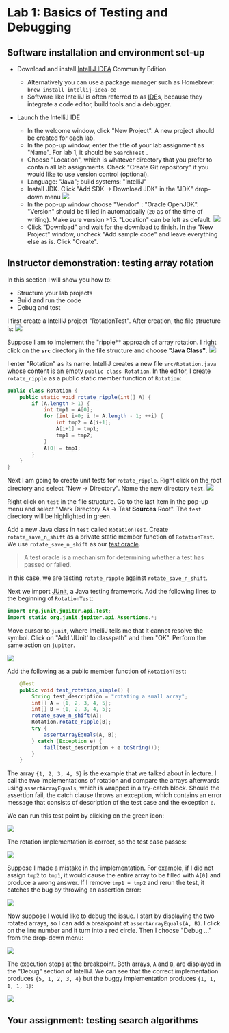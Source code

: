 # Lab 1: Basics of Testing and Debugging

## Software installation and environment set-up

+ Download and install [IntelliJ IDEA](https://www.jetbrains.com/idea/download) Community Edition
  - Alternatively you can use a package manager such as Homebrew: `brew install intellij-idea-ce`
  - Software like IntelliJ is often referred to as
    [IDE](https://en.wikipedia.org/wiki/Integrated_development_environment)s, 
    because they integrate a code editor, build tools and a debugger.

+ Launch the IntelliJ IDE
  - In the welcome window, click "New Project". A new project should be created for each lab.
  - In the pop-up window, enter the title of your lab assignment as "Name".
    For lab 1, it should be `SearchTest` .
  - Choose "Location", which is whatever directory that you prefer to contain
    all lab assignments. Check "Create Git repository" if you would like to use
    version control (optional).
  - Language: "Java"; build systems: "IntelliJ"
  - Install JDK. Click "Add SDK -> Download JDK" in the "JDK" drop-down menu
    ![](resources/lab1/install_jdk.png)
  - In the pop-up window choose "Vendor" : "Oracle OpenJDK". "Version" should
    be filled in automatically (`20` as of the time of writing).
    Make sure version ≥15. "Location" can be left as default.
    ![](resources/lab1/jdk_version.png)
  - Click "Download" and wait for the download to finish. In the "New Project"
    window, uncheck "Add sample code" and leave everything else as is. Click "Create".

## Instructor demonstration: testing array rotation

In this section I will show you how to:

- Structure your lab projects
- Build and run the code
- Debug and test

I first create a IntelliJ project "RotationTest". After creation, the file structure is:
![](resources/lab1/mint_proj.png)

Suppose I am to implement the "ripple** approach of array rotation. I right click on the 
**`src`** directory in the file structure and choose **"Java Class"**.
![](resources/lab1/new_java_class.png)

I enter "Rotation" as its name. IntelliJ creates a new file `src/Rotation.java` whose
content is an empty `public class Rotation`. In the editor, I create `rotate_ripple` 
as a public static member function of `Rotation`:

```java
public class Rotation {
    public static void rotate_ripple(int[] A) {
        if (A.length > 1) {
            int tmp1 = A[0];
            for (int i=0; i != A.length - 1; ++i) {
                int tmp2 = A[i+1];
                A[i+1] = tmp1;
                tmp1 = tmp2;
            }
            A[0] = tmp1;
        }
    }
}
```

Next I am going to create unit tests for `rotate_ripple`. Right click on the root
directory and select "New -> Directory". Name the new directory `test`.
![](resources/lab1/new_test_dir.png)

Right click on `test` in the file structure. Go to the last item in the pop-up menu
and select "Mark Directory As -> Test **Sources** Root". The `test` directory will be
highlighted in green.

Add a new Java class in `test` called `RotationTest`. Create `rotate_save_n_shift`
as a private static member function of `RotationTest`. We use `rotate_save_n_shift`
as our [test oracle](https://en.wikipedia.org/wiki/Test_oracle).

>  A test oracle is a mechanism for determining whether a test has passed or failed.

In this case, we are testing `rotate_ripple` against `rotate_save_n_shift`.

Next we import [JUnit](https://junit.org), a Java testing framework. Add the following
lines to the beginning of `RotationTest`:

```java
import org.junit.jupiter.api.Test;
import static org.junit.jupiter.api.Assertions.*;
```

Move cursor to `junit`, where IntelliJ tells me that it cannot resolve the symbol.
Click on "Add 'JUnit' to classpath" and then "OK". Perform the same action on `jupiter`.

![](resources/lab1/add_junit.png)

Add the following as a public member function of `RotationTest`:

```java
    @Test
    public void test_rotation_simple() {
        String test_description = "rotating a small array";
        int[] A = {1, 2, 3, 4, 5};
        int[] B = {1, 2, 3, 4, 5};
        rotate_save_n_shift(A);
        Rotation.rotate_ripple(B);
        try {
            assertArrayEquals(A, B);
        } catch (Exception e) {
            fail(test_description + e.toString());
        }
    }
```

The array `{1, 2, 3, 4, 5}` is the example that we talked about in lecture.
I call the two implementations of rotation and compare the arrays afterwards
using `assertArrayEquals`, which is wrapped in a try-catch block. Should the
assertion fail, the catch clause throws an exception, which contains an error
message that consists of description of the test case and the exception `e`.

We can run this test point by clicking on the green icon:

![](resources/lab1/run_test.png)

The rotation implementation is correct, so the test case passes:

![](resources/lab1/test_success.png)

Suppose I made a mistake in the implementation. For example, if I did not assign `tmp2`
to `tmp1`, it would cause the entire array to be filled with `A[0]` and produce a wrong
answer. If I remove `tmp1 = tmp2` and rerun the test, it catches the bug by throwing
an assertion error:

![](resources/lab1/test_fail.png)

Now suppose I would like to debug the issue. I start by displaying the two rotated arrays,
so I can add a breakpoint at `assertArrayEquals(A, B)`. I click on the line number and
it turn into a red circle. Then I choose "Debug ..." from the drop-down menu:

![](resources/lab1/debug.png)

The execution stops at the breakpoint. Both arrays, `A` and `B`, are displayed in the "Debug"
section of IntelliJ. We can see that the correct implementation produces `{5, 1, 2, 3, 4}` but
the buggy implementation produces `{1, 1, 1, 1, 1}`:

![](resources/lab1/breakpoint.png)

## Your assignment: testing search algorithms
